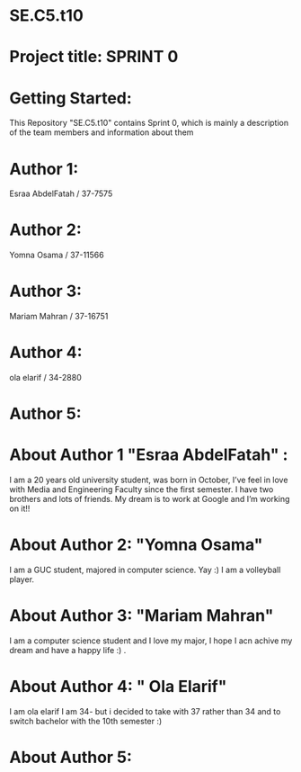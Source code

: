  
# SE.C5.t10

# Project title: SPRINT 0

# Getting Started: 
This Repository "SE.C5.t10" contains Sprint 0, which is mainly a description of the team members and information about them


# Author 1:
Esraa AbdelFatah / 37-7575 

# Author 2:
Yomna Osama / 37-11566

# Author 3:
Mariam Mahran / 37-16751

# Author 4:
ola elarif / 34-2880
# Author 5:


# About Author 1 "Esraa AbdelFatah" :
I am a 20 years old university student, was born in October, I’ve feel in love with Media and Engineering Faculty since the first semester.
I have two brothers and lots of friends. My dream is to work at Google and I’m working on it!!


# About Author 2: "Yomna Osama"
 I am a GUC student, majored in computer science. Yay :)
 I am a volleyball player.
 
 
# About Author 3: "Mariam Mahran"
I am a computer science student and I love my major, I hope I acn achive my dream and have a happy life :)  .


# About Author 4: " Ola Elarif"
I am ola elarif I  am 34- but i decided to take with 37 rather than 34 and to switch bachelor with the 10th semester :)
# About Author 5:


